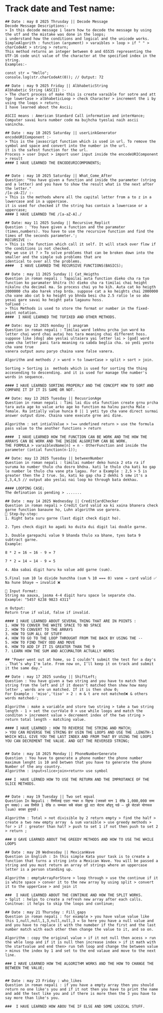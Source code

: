 # Track date and Test name: 
    ## Date : may 8 2025 Thrusday || Decode Message 
    Decode Message Descriptions:-
    > In this decode message i learn how to decode the message by using the utf and the mistake was done in the loops;
    i understand how the conditions and logical and the unicode works. 
    SimpleAlgorith : function (argument) > varaibles > loop > if " " > charCodeAt > string > return;  
    This method returns an integer between 0 and 65535 representing the UTF-16 code unit value of the character at the specified index in the string.
    Examples:-
    
    const str = "Hello";
    console.log(str.charCodeAt(0)); // Output: 72

    ## Date : may 9 2025 Friday || AlbhabeticString
    Albhabetic String (ASCII) :- 
    > The chart process of make this is create varaible for sotre and att tge lowerCase > albhabeticLoop > check Character > increment the i by using the loops > return;
    I have learned about the Ascii;   

    ASCII means : American Standard Call information and interHance;
    Computer savai kura number code ma bujhcha tyeslai naih ascii vanincha. 

    ## Date : may 10 2025 Saturday || userLinkGenerator
    encodeURIComponent :- 
    > This is the javascript function which is used in url. To remove the symbol and space and convert into the number in the url.
    it is the safest function for the url.
    Process > user Input > import user input inside the encodeURIComponent > result 
    #### I HAVE LEARNED THE ENCODEURICOMPONENTS; 


    ## Date : may 10 2025 Saturday || What_Come_After
    Question: "You have given a function and inside the parameter (string and a letter) and you have to show the result what is the next after the letter."
    /[a-zA-Z]/ :-
    > This is the methods where all the capital letter from a to z in a lowercase and in a uppercase. 
    it is used for checked if the string has contain a lowercase or a uppercase;
    #### I HAVE LEARNED THE /[a-aZ-A]./ 

    ## Date: may 11 2025 Sunday || Recursive_Replict
    Question : 'You have given a function and the paramater (times,numbers). You have to use the recursive function and find the times of the seconds parameter.';
    RECURSIVE :-
    > This is the function which call it self. It will stack over flow if the conditions is not checked.
    Why we use it ? > To solve problems that can be broken down into the smaller and the simple sub problems that are 
    identical to over all the problems.
    ####   I HAVE LEARNED THE RECURSIVE FUNCTIONS(BASICS);

    ## Date : may 11 2025 Sunday || Cat_Heigths
    Question in roman nepali : Tapailai auta function dieko cha ra tyo function ko paramater bhitra (h) dieko cha ra timilai chai height nikalnu cha decimal ma. So process chai yo ho kih. Auta cat ko heigth 2000000 cha abo harek step brda. suppose cat a ko heights chai 2000000 cha vane abo cat b ko height yo bhnda besi cha 2.5 ratio le so abo yesai gare savai ko height pata lagaunu hoss.
    toFixed :-
    > This Methods is used to store the format or number in the fixed-point notation.
    ####  I HAVE LEARNED THE TOFIXED AND OTHER METHODS.

    ## Date: may 12 2025 monday || anagram
    Question in roman nepali : Timilai word lekhnu prcha jun word ko letter chai word chai autai hos tara meaning chai different hoss. suppose like [dog] abo yeslai ultaiera yai letter lai > [god] word same cha letter pani tara meaning ra sabda beglia cha. so yedi yesto cha vane true
    vanera output aunu paryo chaina vane false vanera. 
    
    Algorithm and methods / > word > to lowerCase > split > sort > join.

    Sorting > Sorting is  methods which is used for sorting the thing accesending to descending. and it is used for manage the number's words in sequence. 

    #### I HAVE LEARNED SORTING PROPERLY AND THE CONCEPT HOW TO SORT AND COMPARE IT IF IT IS SAME OR NOT.

    ## Date: may 13 2025 Tuesday || RecusrionAge 
    Question in roman nepali : Timi lai diu ota function create grnu prcha tara auta age ko value arko age ko function ma halnu parcha Male - female. Ra intially value hunca 0 || 1 yeti tyo cha vane direct surmai answer output dine. Chaina vane execute grne ani dine.

    Algorithm : set intialValue > !== undefined return > use the formula pass value to the another functions > return 

    ####  I HAVE LEARNED HOW THE FUNCTION CAN BE WORK AND THE HOW THE ARRAYS CAN BE WORK AND THE INSIDE ALGORITHM CAN BE WORK. 
    THE FORMULA > varaiblesName[n] = n - OtherFunction and inside the parameter (intial function(n-1)); 

    ## Date: may 13 2025 Tuesday || betweenNumber 
    Question in roman nepali : timilai number deko hunca 2 ota ra if suruma ko number thulo cha dosro bhdna. kati le thulo cha kati ko gap le number le thulo cha vane pta lagau. For a Example : 2,5 > 5 is greater then the 2 true. So, kati ko gap cha 2 dekhi 5 smw it's a 2,3,4,5 // output abo yeslai nai loop ko through bata dekhau. 

    #### LOOPING CASE;  
    The defination is pending > .......

    ## Date : may 14 2025 Wednesday || CreditCardChecker
    Question in roman nepali > Credit Card valid xa ki xaina bhanera check garne function banaune ho, Luhn algorithm use garera.
    👣 Step-by-step:
    1. Right bata suru garne (last digit check digit ho).

    2. Tyes check digit ko agadi ko duita dui digit lai double garne.

    3. Double garepachi value 9 bhanda thulo xa bhane, tyes bata 9 subtract garne.
    Example:

    8 * 2 = 16 → 16 - 9 = 7

    7 * 2 = 14 → 14 - 9 = 5

    4. Aba sabai digit haru ko value add garne (sum).

    5.Final sum 10 le divide hunchha (sum % 10 === 0) vane → card valid ✅
    Na hune bhaye → invalid ❌

    🧪 Input Format:
    String ma aauxa, jasma 4-4 digit haru space le separate cha.
    Example: "5457 6238 9823 4311"

    🔚 Output:
    Return true if valid, false if invalid.

    #### I HAVE LEARNED ABOUT SEVERAL THING THAT ARE IN POINTS :
    1. HOW TO CONVER THE WHITE SPACE TO NO SPACE
    2. HOW TO CONVERT TO THE ARRAYS 
    3. HOW TO SUM ALL OF STUFF
    4. HOW TO GO TO THE LOOP THROUGHT FROM THE BACK BY USING THE --
    5. HOW TO FIND THEY ODD AND MOVE 
    6. HOW TO ADD IF IT IS GREATER THAN THE 9 
    7. LEARN HOW THE SUM AND ACCUMALTOR ACTUALLY WORKS

    ## "Power went out at home, so I couldn’t submit the test for a day's . That’s why I'm late. From now on, I’ll keep it on track and submit it the same day."

    ## Date : may 17 2025 sunday || ShiftLeft;
    Question : You have given a two string and you have to match that string from the left and if it doesn't matched then shew how many letter , words are un matched. If it is then show 0; 
    For Example : 'miso','tiso' > 2 : m & t are not matched❌ & others words matched✅;

    Algorithm : make a variable and store two string > take a two string length - 1 > set the currVale 0 > use while loops and match the conditon > increment value > decrement index of the two string > return total length - matching value.

    #### I HAVE LEARNED : HOW TO REVERSE THE STRING AND MATCH;
    > YOU CAN REVERSE THE STRING BY USIN THE LOOPS AND USE THE .LENGTH-1 WHICH WILL GIVE YOU THE LAST INDEX AND FROM THAT BY USING THE LOOPS YOU CAN DECREMENT THE VALUE. AND GET THE REVERSED STRING; 


    ## Date : may 18 2025 Monday || PhoneNumberGenerate 
    Question : You have to generate a phone number the phone number maximum lenght is 10 and betwen that you have to generate the phone Number of the any country.
    Algorithm : input>slice>join>return> use symbol 

    ### I  HAVE LERNED HOW TO USE THE RETURN AND THE IMPROTANCE OF THE SLICE METHODS.


    ## Date : may 19 Tuesday || Two set equal
    Question In Nepali : तिमीलाई एउटा नम्बर n दिइन्छ (जसको मान 1 देखि 1,000,000 सम्म हुन सक्छ)। अब तिमीले 1 देखि n सम्मका सबै संख्या दुई वटा सेटमा बाँड्नु पर्छ — दुबै सेटको योगफल (sum) बराबर हुनुपर्छ। 

    Algorithm : Total > not divisible by 2 return empty > find the half > create a two new empty array  & sum varaible > use greedy methods > for > if : greater than half > push to set 1 if not then push to set 2 > return ;

    ### U GAVE LEARNED ABOUT THE GREEDY METHODS AND HOW TO USE THE WHILE LOOPS 

    ## Date : may 20 Wednesday || MexicanWave 
    Question in English : In this simple Kata your task is to create a function that turns a string into a Mexican Wave. You will be passed a string and you must return an array of strings where an uppercase letter is a person standing up.

    Algorithm : emptyArrayForStore > loop through > use the continue if it is white space > conver it to the new array by using split > convert it to the upperCase > and join it

    ###  I HAVE LEARNED ABOUT THE CONTINUE AND HOW THE SPLIT WORKS.
    > Split : helps to create a refresh new array after each calls. Conitnue: it helps to skip the loops and continue;
    
    ## Date : may 21 Thursday : Fill_gaps
    Question in roman nepali : for example > you have value value like this 1,null,null,1,3,null,null,3 = So here you have a null value and and you have to replace it with the numeber if the first and the last number match with each other then change the value to it, and so on.

    Algorithm : copy the original value > if it not null then acess > run the whle loop and if it is null then increase index > if it math with the startvalue and end then> run teh loop and change the between value > minus the index by 1 and set to the end valaue and move to the next line.
    
    ### I HAVE LEARNED HOW THE ALGORITHM WORKS AND THE HOW TO CHANGE THE BETWEEN THE VALUE;


    ## Date : may 23 Friday : who_likes 
    Question in roman nepali : if you have a empty array then you should return no one like's you and if it not then you have to print the name and add the text like you and if there is more then the 3 you have to say more than like's you. 

    ###  I HAVE LEARNED HOW ABOU THE IF ELSE AND SOME LOGICAL STUFF.  
    